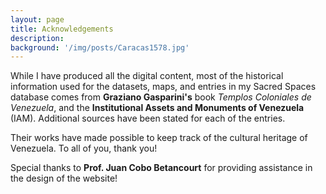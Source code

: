 ```yaml
---
layout: page
title: Acknowledgements
description:
background: '/img/posts/Caracas1578.jpg'
---
```

While I have produced all the digital content, most of the historical information used for the datasets, maps, and entries in my Sacred Spaces database comes from **Graziano Gasparini's** book *Templos Coloniales de Venezuela*, and the **Institutional Assets and Monuments of Venezuela** (IAM). Additional sources have been stated for each of the entries.

Their works have made possible to keep track of the cultural heritage of Venezuela. To all of you, thank you!

Special thanks to **Prof. Juan Cobo Betancourt** for providing assistance in the design of the website!
